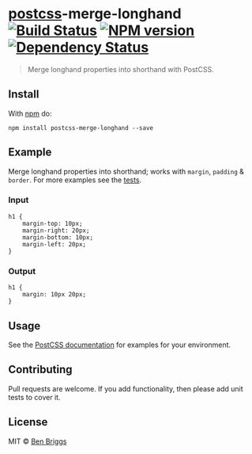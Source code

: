 <h1 id="postcsspostcss-merge-longhand-%21build-statusci-%21npm-versionnpm-%21dependency-statusdeps"><a href="https://github.com/postcss/postcss">postcss</a>-merge-longhand <a href="https://travis-ci.org/ben-eb/postcss-merge-longhand"><img src="https://travis-ci.org/ben-eb/postcss-merge-longhand.svg?branch=master" alt="Build Status" /></a> <a href="http://badge.fury.io/js/postcss-merge-longhand"><img src="https://badge.fury.io/js/postcss-merge-longhand.svg" alt="NPM version" /></a> <a href="https://gemnasium.com/ben-eb/postcss-merge-longhand"><img src="https://gemnasium.com/ben-eb/postcss-merge-longhand.svg" alt="Dependency Status" /></a></h1>

<blockquote>
  <p>Merge longhand properties into shorthand with PostCSS.</p>
</blockquote>

<h2 id="install">Install</h2>

<p>With <a href="https://npmjs.org/package/postcss-merge-longhand">npm</a> do:</p>

<pre><code>npm install postcss-merge-longhand --save
</code></pre>

<h2 id="example">Example</h2>

<p>Merge longhand properties into shorthand; works with <code>margin</code>, <code>padding</code> &amp;
<code>border</code>. For more examples see the <a href="src/__tests__/index.js">tests</a>.</p>

<h3 id="input">Input</h3>

<pre><code class="css">h1 {
    margin-top: 10px;
    margin-right: 20px;
    margin-bottom: 10px;
    margin-left: 20px;
}
</code></pre>

<h3 id="output">Output</h3>

<pre><code class="css">h1 {
    margin: 10px 20px;
}
</code></pre>

<h2 id="usage">Usage</h2>

<p>See the <a href="https://github.com/postcss/postcss#usage">PostCSS documentation</a> for
examples for your environment.</p>

<h2 id="contributing">Contributing</h2>

<p>Pull requests are welcome. If you add functionality, then please add unit tests
to cover it.</p>

<h2 id="license">License</h2>

<p>MIT © <a href="http://beneb.info">Ben Briggs</a></p>
